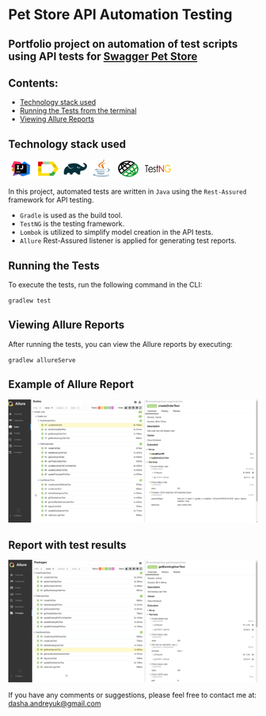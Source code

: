 # Pet Store API Automation Testing

## Portfolio project on automation of test scripts using API tests for [Swagger Pet Store](https://petstore.swagger.io/#/)

## Contents:
- [Technology stack used](https://github.com/DaryaAndreyuk/PetStoreAPITesting/tree/fb_DaryaAndreyuk_8_AddReadMe?tab=readme-ov-file#technology-stack-used)
- [Running the Tests from the terminal](https://github.com/DaryaAndreyuk/PetStoreAPITesting/tree/fb_DaryaAndreyuk_8_AddReadMe?tab=readme-ov-file#running-the-tests)
- [Viewing Allure Reports](https://github.com/DaryaAndreyuk/PetStoreAPITesting/tree/fb_DaryaAndreyuk_8_AddReadMe?tab=readme-ov-file#viewing-allure-reports)

## Technology stack used

<img src="images/Intelij_IDEA.svg" alt="IDEA" width="10%" height="40"/> <img src="images/Allure_Report.svg" alt="Allure_Report" width="10%" height="40"/> <img src="images/Gradle.svg" alt="Gradle" width="10%" height="40"/> <img src="images/Java.svg" alt="Java" width="10%" height="40"/> <img src="images/RestAssured.svg" alt="RestAssured" width="10%" height="40"/> <img src="images/testng.png" alt="testng" width="60" height="40"/>

In this project, automated tests are written in `Java` using the `Rest-Assured` framework for API testing.

- `Gradle` is used as the build tool.
- `TestNG` is the testing framework.
- `Lombok` is utilized to simplify model creation in the API tests.
- `Allure` Rest-Assured listener is applied for generating test reports.

## Running the Tests

To execute the tests, run the following command in the CLI:

`gradlew test`

## Viewing Allure Reports

After running the tests, you can view the Allure reports by executing: 

`gradlew allureServe` 

## Example of Allure Report

<img src="images/AllureExample.png" alt="AllureReportExample" />

## Report with test results

<img src="images/Allure-ReportExample.png" alt="AllureReportExample1" />

If you have any comments or suggestions, please feel free to contact me at: [dasha.andreyuk@gmail.com](dasha.andreyuk@gmail.com)
